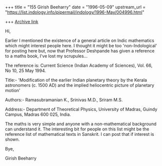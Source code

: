 +++
title = "155 Girish Beeharry"
date = "1996-05-09"
upstream_url = "https://list.indology.info/pipermail/indology/1996-May/004996.html"

+++
[Archive link](https://list.indology.info/pipermail/indology/1996-May/004996.html)

Hi,

Earlier I mentioned the existence of a general article on Indic mathematics 
which might interest people here. I thought it might be too 'non-Indological'
for posting here but, now that Professor Deshpande has given a reference to a 
maths book, I've lost my scrupules...

The reference is: Current Science (Indian Academy of Sciences), Vol. 66,
No 10, 25 May 1994. 

Title:- 'Modification of the earlier Indian planetary theory by the Kerala
astronomers (c. 1500 AD) and the implied heliocentric picture of planetary
motion'

Authors:- Ramasubramanian K., Srinivas M.D., Sriram M.S.

Address:- Department of Theoretical Physics, University of Madras, Guindy
Campus, Madras 600 025, India.

The maths is very simple and anyone with a non-mathematical background can
understand it. The interesting bit for people on this list might be the 
reference list of mathematical texts in Sanskrit. I can post that if interest 
is shown.

Bye,

Girish Beeharry





